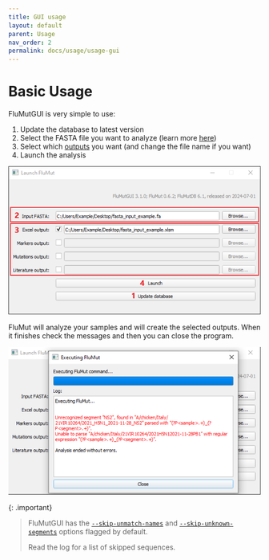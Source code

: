 ```yaml
---
title: GUI usage
layout: default
parent: Usage
nav_order: 2
permalink: docs/usage/usage-gui
---
```


# Basic Usage
FluMutGUI is very simple to use:
1. Update the database to latest version
1. Select the FASTA file you want to analyze (learn more [here](./input-file))
1. Select which [outputs](../output) you want (and change the file name if you want)
1. Launch the analysis

![](../../images/GUI-usage.png)

FluMut will analyze your samples and will create the selected outputs.
When it finishes check the messages and then you can close the program.

![](../../images/GUI-usage-done.png)

{: .important}
>FluMutGUI has the [`--skip-unmatch-names`](./usage-cli#options) and [`--skip-unknown-segments`](./usage-cli#options) options flagged by default.
>
>Read the log for a list of skipped sequences.
